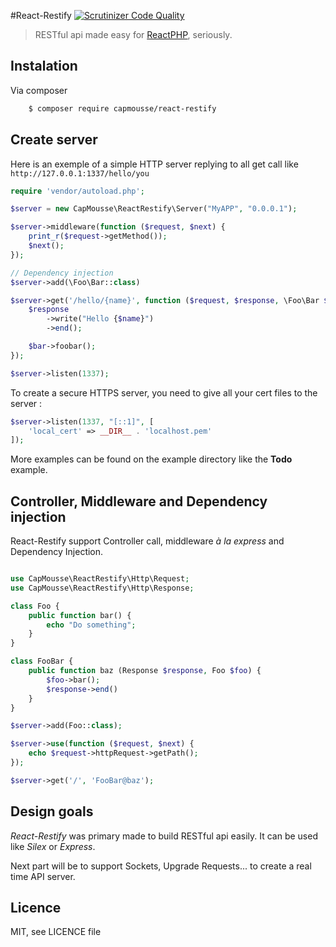 #React-Restify 
[![Scrutinizer Code Quality](https://scrutinizer-ci.com/g/CapMousse/React-Restify/badges/quality-score.png?s=6d1986dbc42d5fc5a1e23134896b284797de29b0)](https://scrutinizer-ci.com/g/CapMousse/React-Restify/)

> RESTful api made easy for [ReactPHP](http://nodephp.org/), seriously.

## Instalation
Via composer

``` bash
    $ composer require capmousse/react-restify
```


## Create server

Here is an exemple of a simple HTTP server replying to all get call like `http://127.0.0.1:1337/hello/you`

``` php
require 'vendor/autoload.php';

$server = new CapMousse\ReactRestify\Server("MyAPP", "0.0.0.1");

$server->middleware(function ($request, $next) {
	print_r($request->getMethod());
	$next();
});

// Dependency injection
$server->add(\Foo\Bar::class)

$server->get('/hello/{name}', function ($request, $response, \Foo\Bar $bar, $name) {
    $response
    	->write("Hello {$name}")
    	->end();

    $bar->foobar();
});

$server->listen(1337);
```

To create a secure HTTPS server, you need to give all your cert files to the server :

``` php
$server->listen(1337, "[::1]", [
    'local_cert' => __DIR__ . 'localhost.pem'
]);
```
More examples can be found on the example directory like the **Todo** example.

## Controller, Middleware and Dependency injection

React-Restify support Controller call, middleware *à la express* and Dependency Injection.

``` php

use CapMousse\ReactRestify\Http\Request;
use CapMousse\ReactRestify\Http\Response;

class Foo {
    public function bar() {
        echo "Do something";
    }
}

class FooBar {
    public function baz (Response $response, Foo $foo) {
        $foo->bar();
        $response->end()
    }
}

$server->add(Foo::class);

$server->use(function ($request, $next) {
    echo $request->httpRequest->getPath();
});

$server->get('/', 'FooBar@baz');
```

## Design goals

*React-Restify* was primary made to build RESTful api easily. It can be used like *Silex* or *Express*.

Next part will be to support Sockets, Upgrade Requests... to create a real time API server.

## Licence

MIT, see LICENCE file